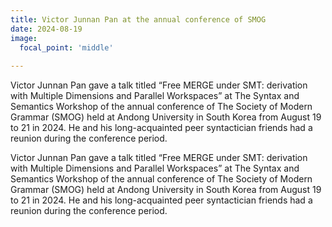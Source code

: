 ```yaml
---
title: Victor Junnan Pan at the annual conference of SMOG 
date: 2024-08-19
image:
  focal_point: 'middle'
  
---
```


Victor Junnan Pan gave a talk titled “Free MERGE under SMT: derivation with Multiple Dimensions and Parallel Workspaces” at The Syntax and Semantics Workshop of the annual conference of The Society of Modern Grammar (SMOG) held at Andong University in South Korea from August 19 to 21 in 2024. He and his long-acquainted peer syntactician friends had a reunion during the conference period.

<!--more-->

Victor Junnan Pan gave a talk titled “Free MERGE under SMT: derivation with Multiple Dimensions and Parallel Workspaces” at The Syntax and Semantics Workshop of the annual conference of The Society of Modern Grammar (SMOG) held at Andong University in South Korea from August 19 to 21 in 2024. He and his long-acquainted peer syntactician friends had a reunion during the conference period.

